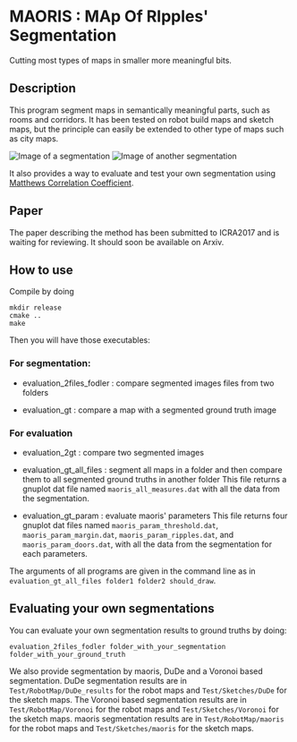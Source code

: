 # MAORIS : MAp Of RIpples' Segmentation

Cutting most types of maps in smaller more meaningful bits.

## Description

This program segment maps in semantically meaningful parts, such as rooms and corridors. It has been tested on robot build maps and sketch maps, but the principle can easily be extended to other type of maps such as city maps.

![Image of a segmentation](//https://github.com/MalcolmMielle/maoris/Images/maoris_NLB_straighten_color.png)
![Image of another segmentation](//https://github.com/MalcolmMielle/maoris/Images/maoris_Freiburg101_scan_straighten_color.png)

It also provides a way to evaluate and test your own segmentation using [Matthews Correlation Coefficient](https://en.wikipedia.org/wiki/Matthews_correlation_coefficient).

## Paper 

The paper describing the method has been submitted to ICRA2017 and is waiting for reviewing. It should soon be available on Arxiv.

## How to use

Compile by doing 

```
mkdir release
cmake ..
make
```

Then you will have those executables:

### For segmentation:

* evaluation_2files_fodler : compare segmented images files from two folders

* evaluation_gt : compare a map with a segmented ground truth image

### For evaluation

* evaluation_2gt : compare two segmented images
 
* evaluation_gt_all_files : segment all maps in a folder and then compare them to all segmented ground truths in another folder
This file returns a gnuplot dat file named `maoris_all_measures.dat` with all the data from the segmentation.

* evaluation_gt_param : evaluate maoris' parameters
This file returns four gnuplot dat files named `maoris_param_threshold.dat`, `maoris_param_margin.dat`, `maoris_param_ripples.dat`, and `maoris_param_doors.dat`, with all the data from the segmentation for each parameters.

The arguments of all programs are given in the command line as in `evaluation_gt_all_files folder1 folder2 should_draw`.

## Evaluating your own segmentations

You can evaluate your own segmentation results to ground truths by doing:

```
evaluation_2files_fodler folder_with_your_segmentation folder_with_your_ground_truth
```

We also provide segmentation by maoris, DuDe and a Voronoi based segmentation. DuDe segmentation results are in `Test/RobotMap/DuDe_results` for the robot maps and `Test/Sketches/DuDe` for the sketch maps. The Voronoi based segmentation results are in `Test/RobotMap/Voronoi` for the robot maps and `Test/Sketches/Voronoi` for the sketch maps. maoris segmentation results are in `Test/RobotMap/maoris` for the robot maps and `Test/Sketches/maoris` for the sketch maps.
